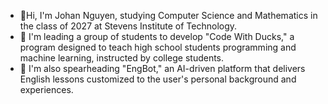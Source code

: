 - 👋Hi, I'm Johan Nguyen, studying Computer Science and Mathematics in the class of 2027 at Stevens Institute of Technology.
- 🦆 I'm leading a group of students to develop "Code With Ducks," a program designed to teach high school students programming and machine learning, instructed by college students.
- 🤖 I'm also spearheading "EngBot," an AI-driven platform that delivers English lessons customized to the user's personal background and experiences.

<!---
SevenThanh/SevenThanh is a ✨ special ✨ repository because its `README.md` (this file) appears on your GitHub profile.
You can click the Preview link to take a look at your changes.
--->

